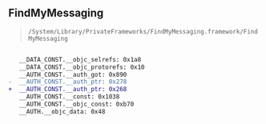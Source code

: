 ## FindMyMessaging

> `/System/Library/PrivateFrameworks/FindMyMessaging.framework/FindMyMessaging`

```diff

   __DATA_CONST.__objc_selrefs: 0x1a8
   __DATA_CONST.__objc_protorefs: 0x10
   __AUTH_CONST.__auth_got: 0x890
-  __AUTH_CONST.__auth_ptr: 0x278
+  __AUTH_CONST.__auth_ptr: 0x268
   __AUTH_CONST.__const: 0x1038
   __AUTH_CONST.__objc_const: 0xb70
   __AUTH.__objc_data: 0x48

```
